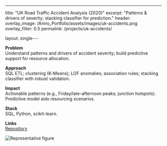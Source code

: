 ---
title: "UK Road Traffic Accident Analysis (2020)"
excerpt: "Patterns & drivers of severity; stacking classifier for prediction."
header:
  overlay_image: /Amro_Portfolio/assets/images/uk-accidents.png
  overlay_filter: 0.5
permalink: /projects/uk-accidents/

layout: single---

**Problem**  
Understand patterns and drivers of accident severity; build predictive support for resource allocation.

**Approach**  
SQL ETL; clustering (K-Means); LOF anomalies; association rules; stacking classifier with robust validation.

**Impact**  
Actionable patterns (e.g., Friday/late-afternoon peaks; junction hotspots). Predictive model aids resourcing scenarios.

**Stack**  
SQL, Python, scikit-learn.

**Links**  
[Repository](https://github.com/Amro6625/Accident_Project-.git)

![Representative figure](/Amro_Portfolio/assets/images/uk-accidents.png)